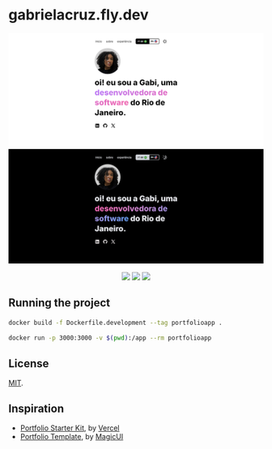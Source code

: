 # gabrielacruz.fly.dev
![Light Mode Application Screenshot](https://github.com/gabisantoss/gabrielacruz/blob/main/lightapp.jpg?raw=true)
![Dark Mode Application Screenshot](https://github.com/gabisantoss/gabrielacruz/blob/main/darkapp.jpg?raw=true)

<p align="center">
  <img src="https://img.shields.io/badge/TypeScript-007ACC?style=for-the-badge&logo=typescript&logoColor=white" />
   <img src="https://img.shields.io/badge/next%20js-000000?style=for-the-badge&logo=nextdotjs&logoColor=white" />
   <img src="https://img.shields.io/badge/Tailwind_CSS-38B2AC?style=for-the-badge&logo=tailwind-css&logoColor=white" />
</p>

## Running the project
```bash
docker build -f Dockerfile.development --tag portfolioapp . 
```
```bash
docker run -p 3000:3000 -v $(pwd):/app --rm portfolioapp
```

## License
[MIT](https://choosealicense.com/licenses/mit/).

## Inspiration
* [Portfolio Starter Kit](https://vercel.com/templates/next.js/portfolio-starter-kit), by [Vercel](https://vercel.com/)
* [Portfolio Template](https://magicui.design/docs/templates/portfolio), by [MagicUI](https://magicui.design/)
